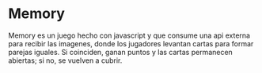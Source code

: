 # Memory
Memory es un juego hecho con javascript y que consume una api externa para recibir las imagenes, donde los jugadores levantan cartas para formar parejas iguales. Si coinciden, ganan puntos y las cartas permanecen abiertas; si no, se vuelven a cubrir.
